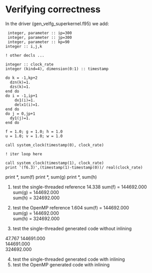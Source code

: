 # Verifying correctness

In the driver (gen_velfg_superkernel.f95) we add: 

     integer, parameter :: ip=300
     integer, parameter :: jp=300
     integer, parameter :: kp=90
    integer :: i,j,k     

    ! other decls ... 

    integer :: clock_rate
    integer (kind=4), dimension(0:1) :: timestamp 

    do k = -1,kp+2
      dzn(k)=1.
      dzs(k)=1.
    end do
    do i = -1,ip+1
        dx1(i)=1.
        delx1(i)=1.
    end do
    do j = 0,jp+1
      dy1(j)=1.
    end do

    f = 1.0; g = 1.0; h = 1.0
    u = 1.0; v = 1.0; w = 1.0

    call system_clock(timestamp(0), clock_rate)

    ! iter loop here

    call system_clock(timestamp(1), clock_rate)
    print '(f6.3)',(timestamp(1)-timestamp(0))/ real(clock_rate)
   print *, sum(f)
   print *, sum(g)
   print *, sum(h)


1. test the single-threaded reference
14.338
    sum(f) = 144692.000    
    sum(g) = 144692.000    
    sum(h) = 324692.000 

2. test the OpenMP reference
 1.604
    sum(f) = 144692.000    
    sum(g) = 144692.000    
    sum(h) = 324692.000 

3. test the single-threaded generated code without inlining

47.767
   144691.000    
   144691.000    
   324692.000

4. test the single-threaded generated code with inlining
5. test the OpenMP generated code with inlining

